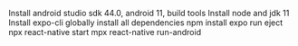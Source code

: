 Install android studio sdk 44.0, android 11, build tools
Install node and jdk 11
Install expo-cli globally
install all dependencies npm install
expo run eject
npx react-native start
mpx react-native run-android
